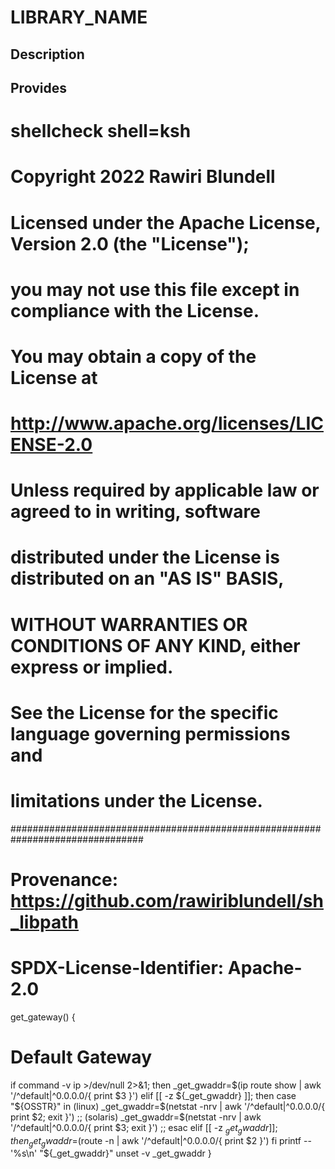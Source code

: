 # LIBRARY_NAME

## Description

## Provides
# shellcheck shell=ksh

# Copyright 2022 Rawiri Blundell
#
# Licensed under the Apache License, Version 2.0 (the "License");
# you may not use this file except in compliance with the License.
# You may obtain a copy of the License at
#
#     http://www.apache.org/licenses/LICENSE-2.0
#
# Unless required by applicable law or agreed to in writing, software
# distributed under the License is distributed on an "AS IS" BASIS,
# WITHOUT WARRANTIES OR CONDITIONS OF ANY KIND, either express or implied.
# See the License for the specific language governing permissions and
# limitations under the License.
################################################################################
# Provenance: https://github.com/rawiriblundell/sh_libpath
# SPDX-License-Identifier: Apache-2.0

get_gateway() {
  # Default Gateway
  if command -v ip >/dev/null 2>&1; then
    _get_gwaddr=$(ip route show | awk '/^default|^0.0.0.0/{ print $3 }')
  elif [[ -z ${_get_gwaddr} ]]; then
    case "${OSSTR}" in
      (linux)
        _get_gwaddr=$(netstat -nrv | awk '/^default|^0.0.0.0/{ print $2; exit }')
      ;;
      (solaris)
        _get_gwaddr=$(netstat -nrv | awk '/^default|^0.0.0.0/{ print $3; exit }')
      ;;
    esac
  elif [[ -z ${_get_gwaddr} ]]; then
    _get_gwaddr=$(route -n | awk '/^default|^0.0.0.0/{ print $2 }')
  fi
  printf -- '%s\n' "${_get_gwaddr}"
  unset -v _get_gwaddr
}
